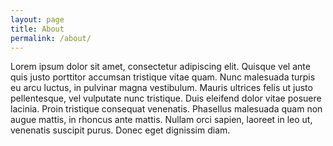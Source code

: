 ```yaml
---
layout: page
title: About
permalink: /about/
---
```


Lorem ipsum dolor sit amet, consectetur adipiscing elit. Quisque vel ante quis justo porttitor accumsan tristique vitae quam. Nunc malesuada turpis eu arcu luctus, in pulvinar magna vestibulum. Mauris ultrices felis ut justo pellentesque, vel vulputate nunc tristique. Duis eleifend dolor vitae posuere lacinia. Proin tristique consequat venenatis. Phasellus malesuada quam non augue mattis, in rhoncus ante mattis. Nullam orci sapien, laoreet in leo ut, venenatis suscipit purus. Donec eget dignissim diam.

